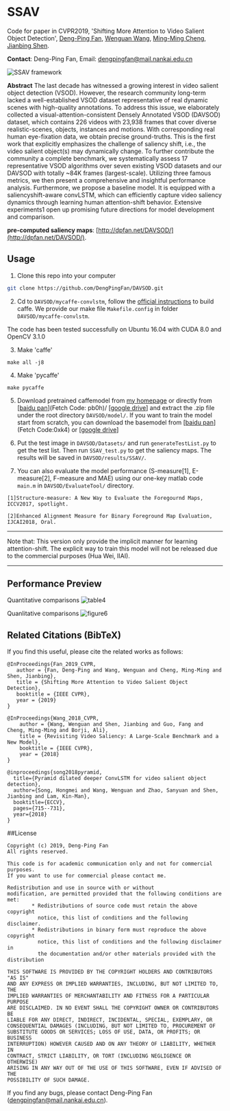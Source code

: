 # SSAV
Code for paper in CVPR2019, 'Shifting More Attention to Video Salient Object Detection', [Deng-Ping Fan](http://dpfan.net), [Wenguan Wang](https://github.com/wenguanwang), [Ming-Ming Cheng](http://mmcheng.net), [Jianbing Shen](http://iitlab.bit.edu.cn/mcislab/~shenjianbing/).

__Contact__:  Deng-Ping Fan, Email: dengpingfan@mail.nankai.edu.cn

![SSAV framework](https://github.com/DengPingFan/DAVSOD/blob/master/figures/framework.png "framework")

__Abstract__
The last decade has witnessed a growing interest in video salient object detection (VSOD). However, the research community long-term lacked a well-established VSOD dataset representative of real dynamic scenes with high-quality annotations. To address this issue, we elaborately collected a visual-attention-consistent Densely Annotated VSOD (DAVSOD) dataset, which contains 226 videos with 23,938 frames that cover diverse realistic-scenes, objects, instances and motions. With corresponding real human eye-fixation data, we obtain precise ground-truths. This is the first work that explicitly emphasizes the challenge of saliency shift, i.e., the video salient object(s) may dynamically change. To further contribute the community a complete benchmark, we systematically assess 17 representative VSOD algorithms over seven existing VSOD datasets and our DAVSOD with totally ~84K frames (largest-scale). Utilizing three famous metrics, we then present a comprehensive and insightful performance analysis. Furthermore, we propose a baseline model. It is equipped with a saliencyshift-aware convLSTM, which can efficiently capture video saliency dynamics through learning human attention-shift behavior. Extensive experiments1 open up promising future directions for model development and comparison.

__pre-computed saliency maps__: [http://dpfan.net/DAVSOD/](http://dpfan.net/DAVSOD/). 


## Usage
1. Clone this repo into your computer
```bash
git clone https://github.com/DengPingFan/DAVSOD.git
```
2. Cd to `DAVSOD/mycaffe-convlstm`, follow the [official instructions](http://caffe.berkeleyvision.org/installation.html) to build caffe. We provide our make file `Makefile.config` in folder `DAVSOD/mycaffe-convlstm`.

The code has been tested successfully on Ubuntu 16.04 with CUDA 8.0 and OpenCV 3.1.0

3. Make 'caffe'
```
make all -j8
```

4. Make 'pycaffe'
```
make pycaffe
```

5. Download pretrained caffemodel from [my homepage](http://dpfan.net/DAVSOD) or directly from [[baidu pan](https://pan.baidu.com/s/1dg_dcgFNOnUubfQev0e4Ag)](Fetch Code: pb0h)/ [[google drive](https://drive.google.com/open?id=1o9PkfgMpUI8McGSCgWG8cdGJF4dFmHrM)] and extract the .zip file under the root directory `DAVSOD/model/`. 
If you want to train the model start from scratch, you can download the basemodel from [[baidu pan](https://pan.baidu.com/s/1qEyXennBYT2yv82bNx5TgA)](Fetch Code:0xk4) or [[google drive]()] 

6. Put the test image in `DAVSOD/Datasets/` and run `generateTestList.py` to get the test list. Then run `SSAV_test.py` to get the saliency maps. 
The results will be saved in `DAVSOD/results/SSAV/`. 

7. You can also evaluate the model performance (S-measure[1], E-measure[2], F-measure and MAE) using our one-key matlab code `main.m` in `DAVSOD/EvaluateTool/` directory.

```
[1]Structure-measure: A New Way to Evaluate the Foregournd Maps, ICCV2017, spotlight.
```

```
[2]Enhanced Alignment Measure for Binary Foreground Map Evaluation, IJCAI2018, Oral.
```

*************************************************************************************************************
Note that: This version only provide the implicit manner for learning attention-shift. 
           The explicit way to train this model will not be released due to the commercial purposes (Hua Wei, IIAI).
*************************************************************************************************************

## Performance Preview
Quantitative comparisons
![table4](https://github.com/DengPingFan/DAVSOD/blob/master/figures/Table4.png "table4")

Quanlitative comparisons
![figure6](https://github.com/DengPingFan/DAVSOD/blob/master/figures/Figure6.png "figure6")


## Related Citations (BibTeX)
If you find this useful, please cite the related works as follows:
```
@InProceedings{Fan_2019_CVPR,
   author = {Fan, Deng-Ping and Wang, Wenguan and Cheng, Ming-Ming and Shen, Jianbing}, 
   title = {Shifting More Attention to Video Salient Object Detection},
   booktitle = {IEEE CVPR},
   year = {2019}
}
```
```
@InProceedings{Wang_2018_CVPR,
	author = {Wang, Wenguan and Shen, Jianbing and Guo, Fang and Cheng, Ming-Ming and Borji, Ali},
	title = {Revisiting Video Saliency: A Large-Scale Benchmark and a New Model},
	booktitle = {IEEE CVPR},
	year = {2018}
}
```
```
@inproceedings{song2018pyramid,
  title={Pyramid dilated deeper ConvLSTM for video salient object detection},
  author={Song, Hongmei and Wang, Wenguan and Zhao, Sanyuan and Shen, Jianbing and Lam, Kin-Man},
  booktitle={ECCV},
  pages={715--731},
  year={2018}
}
```

##License

	Copyright (c) 2019, Deng-Ping Fan
	All rights reserved.
    
	This code is for academic communication only and not for commercial purposes. 
	If you want to use for commercial please contact me.
	
	Redistribution and use in source with or without
	modification, are permitted provided that the following conditions are
	met:
    		* Redistributions of source code must retain the above copyright
      		  notice, this list of conditions and the following disclaimer.
    		* Redistributions in binary form must reproduce the above copyright
      		  notice, this list of conditions and the following disclaimer in
      		  the documentation and/or other materials provided with the distribution

	THIS SOFTWARE IS PROVIDED BY THE COPYRIGHT HOLDERS AND CONTRIBUTORS "AS IS"
	AND ANY EXPRESS OR IMPLIED WARRANTIES, INCLUDING, BUT NOT LIMITED TO, THE
	IMPLIED WARRANTIES OF MERCHANTABILITY AND FITNESS FOR A PARTICULAR PURPOSE
	ARE DISCLAIMED. IN NO EVENT SHALL THE COPYRIGHT OWNER OR CONTRIBUTORS BE 	
	LIABLE FOR ANY DIRECT, INDIRECT, INCIDENTAL, SPECIAL, EXEMPLARY, OR
	CONSEQUENTIAL DAMAGES (INCLUDING, BUT NOT LIMITED TO, PROCUREMENT OF
	SUBSTITUTE GOODS OR SERVICES; LOSS OF USE, DATA, OR PROFITS; OR BUSINESS
	INTERRUPTION) HOWEVER CAUSED AND ON ANY THEORY OF LIABILITY, WHETHER IN
	CONTRACT, STRICT LIABILITY, OR TORT (INCLUDING NEGLIGENCE OR OTHERWISE)
	ARISING IN ANY WAY OUT OF THE USE OF THIS SOFTWARE, EVEN IF ADVISED OF THE
	POSSIBILITY OF SUCH DAMAGE.


If you find any bugs, please contact Deng-Ping Fan (dengpingfan@mail.nankai.edu.cn).

